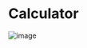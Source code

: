 # Calculator


![image](https://github.com/user-attachments/assets/a41e355e-8059-4a72-9251-a492c1bb6921)
